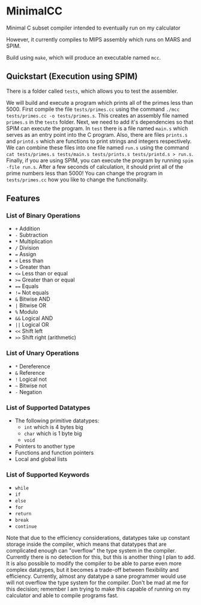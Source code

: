 # MinimalCC
Minimal C subset compiler intended to eventually run on my calculator

However, it currently compiles to MIPS assembly which runs on MARS and SPIM.

Build using `make`, which will produce an executable named `mcc`.

## Quickstart (Execution using SPIM)
There is a folder called `tests`, which allows you to test the assembler. 

We will build and execute a program which prints all of the primes less than 5000. First compile the file `tests/primes.cc` using the command `./mcc tests/primes.cc -o tests/primes.s`. This creates an assembly file named `primes.s` in the `tests` folder. Next, we need to add it's dependencies so that SPIM can execute the program. In `test` there is a file named `main.s` which serves as an entry point into the C program. Also, there are files `prints.s` and `printd.s` which are functions to print strings and integers respectively. We can combine these files into one file named `run.s` using the command `cat tests/primes.s tests/main.s tests/prints.s tests/printd.s > run.s`. Finally, if you are using SPIM, you can execute the program by running `spim -file run.s`. After a few seconds of calculation, it should print all of the prime numbers less than 5000! You can change the program in `tests/primes.cc` how you like to change the functionality. 

## Features
### List of Binary Operations
- `+` Addition
- `-` Subtraction
- `*` Multiplication
- `/` Division
- `=` Assign
- `<` Less than
- `>` Greater than
- `<=` Less than or equal
- `>=` Greater than or equal
- `==` Equals
- `!=` Not equals
- `&` Bitwise AND
- `|` Bitwise OR
- `%` Modulo
- `&&` Logical AND
- `||` Logical OR
- `<<` Shift left
- `>>` Shift right (arithmetic)

### List of Unary Operations
- `*` Dereference
- `&` Reference
- `!` Logical not
- `~` Bitwise not
- `-` Negation

### List of Supported Datatypes
- The following primitive datatypes:
  - `int` which is 4 bytes big
  - `char` which is 1 byte big
  - `void`
- Pointers to another type
- Functions and function pointers
- Local and global lists

### List of Supported Keywords
- `while`
- `if`
- `else`
- `for`
- `return`
- `break`
- `continue`

Note that due to the efficiency considerations, datatypes take up constant storage inside the compiler, which means that datatypes that are complicated enough can "overflow" the type system in the compiler. Currently there is no detection for this, but this is another thing I plan to add. It is also possible to modify the compiler to be able to parse even more complex datatypes, but it becomes a trade-off between flexibility and efficiency. Currently, almost any datatype a sane programmer would use will not overflow the type system for the compiler. Don't be mad at me for this decision; remember I am trying to make this capable of running on my calculator and able to compile programs fast. 
